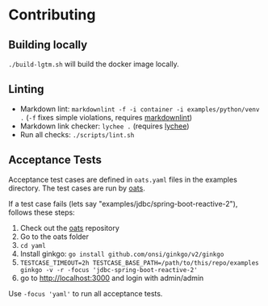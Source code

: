 # Contributing

## Building locally

`./build-lgtm.sh` will build the docker image locally.

## Linting

- Markdown lint: `markdownlint -f -i container -i examples/python/venv .` (`-f` fixes simple violations, requires [markdownlint](https://github.com/DavidAnson/markdownlint#markdownlint))
- Markdown link checker: `lychee .` (requires [lychee](https://github.com/lycheeverse/lychee))
- Run all checks: `./scripts/lint.sh`

## Acceptance Tests

Acceptance test cases are defined in `oats.yaml` files in the examples directory. The test cases are run by [oats].

If a test case fails (lets say "examples/jdbc/spring-boot-reactive-2"), follows these steps:

1. Check out the [oats] repository
2. Go to the oats folder
3. `cd yaml`
4. Install ginkgo: `go install github.com/onsi/ginkgo/v2/ginkgo`
5. `TESTCASE_TIMEOUT=2h TESTCASE_BASE_PATH=/path/to/this/repo/examples ginkgo -v -r -focus 'jdbc-spring-boot-reactive-2'`
6. go to <http://localhost:3000> and login with admin/admin

Use `-focus 'yaml'` to run all acceptance tests.

[oats]: https://github.com/grafana/oats

